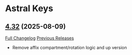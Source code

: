 # Astral Keys

## [4.32](https://github.com/astralguild/AstralKeys/tree/4.32) (2025-08-09)
[Full Changelog](https://github.com/astralguild/AstralKeys/compare/4.31...4.32) [Previous Releases](https://github.com/astralguild/AstralKeys/releases)

- Remove affix compartment/rotation logic and up version  

